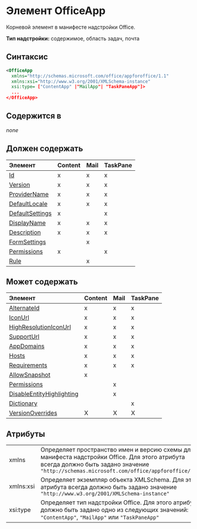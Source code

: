 # <a name="officeapp-element"></a>Элемент OfficeApp

Корневой элемент в манифесте надстройки Office.

**Тип надстройки:** содержимое, область задач, почта

## <a name="syntax"></a>Синтаксис

```XML
<OfficeApp 
  xmlns="http://schemas.microsoft.com/office/appforoffice/1.1" 
  xmlns:xsi="http://www.w3.org/2001/XMLSchema-instance" 
  xsi:type= ["ContentApp" |"MailApp"| "TaskPaneApp"]>
  ...
</OfficeApp>
```

## <a name="contained-in"></a>Содержится в

 _none_

## <a name="must-contain"></a>Должен содержать

|**Элемент**|**Content**|**Mail**|**TaskPane**|
|:-----|:-----|:-----|:-----|
|[Id](id.md)|x|x|x|
|[Version](version.md)|x|x|x|
|[ProviderName](providername.md)|x|x|x|
|[DefaultLocale](defaultlocale.md)|x|x|x|
|[DefaultSettings](defaultsettings.md)|x||x|
|[DisplayName](displayname.md)|x|x|x|
|[Description](description.md)|x|x|x|
|[FormSettings](formsettings.md)||x||
|[Permissions](permissions.md)|x||x|
|[Rule](rule.md)||x||

## <a name="can-contain"></a>Может содержать

|**Элемент**|**Content**|**Mail**|**TaskPane**|
|:-----|:-----|:-----|:-----|
|[AlternateId](alternateid.md)|x|x|x|
|[IconUrl](iconurl.md)|x|x|x|
|[HighResolutionIconUrl](highresolutioniconurl.md)|x|x|x|
|[SupportUrl](supporturl.md)|x|x|x|
|[AppDomains](appdomains.md)|x|x|x|
|[Hosts](hosts.md)|x|x|x|
|[Requirements](requirements.md)|x|x|x|
|[AllowSnapshot](allowsnapshot.md)|x|||
|[Permissions](permissions.md)||x||
|[DisableEntityHighlighting](disableentityhighlighting.md)||x||
|[Dictionary](dictionary.md)|||x|
|[VersionOverrides](versionoverrides.md)|X|X|X|

## <a name="attributes"></a>Атрибуты

|||
|:-----|:-----|
|xmlns|Определяет пространство имен и версию схемы для манифеста надстройки Office. Для этого атрибута всегда должно быть задано значение  `"http://schemas.microsoft.com/office/appforoffice/1.1"`|
|xmlns:xsi|Определяет экземпляр объекта XMLSchema. Для этого атрибута всегда должно быть задано значение  `"http://www.w3.org/2001/XMLSchema-instance"`|
|xsi:type|Определяет тип надстройки Office. Для этого атрибута должно быть задано одно из следующих значений: `"ContentApp"`, `"MailApp"` или  `"TaskPaneApp"`|

